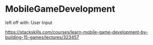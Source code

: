 # MobileGameDevelopment

left off with: User Input

https://stackskills.com/courses/learn-mobile-game-development-by-building-15-games/lectures/323457


